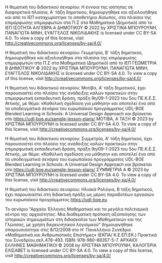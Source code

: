 Η θεματική του διδακτικού σεναρίου: Η έννοια της ισότητας σε διαφορετικά πλαίσια, Α΄ τάξη δημοτικού, δημιουργήθηκε και αξιολογήθηκε και από το ΙΕΠ καταχωρίστηκε το αποθετήριο Αίσωπος, στα πλαίσια της επιμόρφωσης επιμορφωτών στα Π.Σ στα Μαθηματικά (Δημοτικό) από το ΙΕΠ   ΙΣΟΤΗΤΑ ΑΛΓΕΒΡΑ Α ΔΗΜΟΤΙΚΟΥ © 2022 by ΧΡΙΣΤΙΝΑ ΜΠΟΥΡΟΥΝΗ, ΠΑΝΑΓΙΩΤΑ ΜΙΝΗ, ΕΥΑΓΓΕΛΟΣ ΝΙΚΟΛΙΔΑΚΗΣ is licensed under CC BY-SA 4.0. To view a copy of this license, visit http://creativecommons.org/licenses/by-sa/4.0/   

Η θεματική του διδακτικού σεναρίου: Γεωμετρία, Β΄ τάξη δημοτικού, δημιουργήθηκε και αξιολογήθηκε στα πλαίσια της επιμόρφωσης επιμορφωτών στα Π.Σ στα Μαθηματικά (Δημοτικό) από το ΙΕΠ  ΓΕΩΜΕΤΡΙΑ Β ΔΗΜΟΤΙΚΟΥ © 2022 by ΧΡΙΣΤΙΝΑ ΜΠΟΥΡΟΥΝΗ, ΠΑΝΑΓΙΩΤΑ ΜΙΝΗ, ΕΥΑΓΓΕΛΟΣ ΝΙΚΟΛΙΔΑΚΗΣ is licensed under CC BY-SA 4.0. To view a copy of this license, visit http://creativecommons.org/licenses/by-sa/4.0/ 

Η θεματική του διδακτικού σεναρίου: Μοτίβα, Α' τάξη δημοτικού, έχει παρουσιαστεί στο πλαίσιο της ανάδειξης καλών πρακτικών στην επιμορφωτική εκπαιδευτική δράση, πράξη 9η/09-1-2023 του 5ου ΠΕ.Κ.Ε.Σ. Αττικής, με θέμα: «Καθολική σχεδίαση για μάθηση»  και αποτελεί ένα από τα υποδειγματικά σενάρια του ευρωπαϊκού προγράμματος UDL-BOE Blended Learning in Schools: A Universal Design Approach και βρίσκεται στο https://udl-boe.eu/sample-lesson-plans/  MOTIBA, Α ΤΑΞΗ © 2023 by ΧΡΙΣΤΙΝΑ ΜΠΟΥΡΟΥΝΗ is licensed under CC BY-SA 4.0. To view a copy of this license, visit http://creativecommons.org/licenses/by-sa/4.0/

Η θεματική του διδακτικού σεναρίου: Συμμετρία, Α' τάξη δημοτικού, έχει παρουσιαστεί στο πλαίσιο της ανάδειξης καλών πρακτικών στην επιμορφωτική εκπαιδευτική δράση, πράξη 9η/09-1-2023 του 5ου ΠΕ.Κ.Ε.Σ. Αττικής, με θέμα: «Καθολική σχεδίαση για μάθηση»  και αποτελεί ένα από τα υποδειγματικά σενάρια του ευρωπαϊκού προγράμματος UDL-BOE Blended Learning in Schools: A Universal Design Approach και βρίσκεται στο https://udl-boe.eu/sample-lesson-plans/ ΣΥΜΜΕΤΡΙΑ Α © 2023 by ΧΡΙΣΤΙΝΑ ΜΠΟΥΡΟΥΝΗ is licensed under CC BY-SA 4.0. To view a copy of this license, visit http://creativecommons.org/licenses/by-sa/4.0/ 

Η θεματική του διδακτικού σεναρίου: Ηλιακά Ρολόγια, Β τάξη δημοτικού, έχει παρουσιαστεί στη διδακτική πράξη ως μέρος παραδοτέων εργασιών του ευρωπαϊκού προγράμματος https://udl-boe.eu 

Το σενάριο "Αρχαίοι Έλληνες Μαθηματικοί και τα μεγάλα πολιτισμικά κέντρα της αρχαιότητας: Μια διαθεματική πρόταση αξιοποίησης των ιστορικών σημειωμάτων στη διδασκαλία των Μαθηματικών και της Γλώσσας, με χρήση διερευνητικού λογισμικού" δημιουργήθηκε σπαρουσιάστηκε στις 8/12/2008 στο Η΄ Πανελλήνιο  Συνέδριο «Μαθηματικά και Ανθρωπιστικές Επιστήμες» (ΕΚΠΑ/ Κ.Ε.ΕΠ.ΕΚ.) Πρακτικά του Συνεδρίου,σελ.478-493. ISBN: 978-960-88357-5-7. ΑΡΧΑΙΟΙ ΕΛΛΗΝΕΣ ΜΑΘΗΜΑΤΙΚΟΙ © 2008 by ΧΡΙΣΤΙΝΑ ΜΠΟΥΡΟΥΝΗ, ΚΑΛΟΓΕΡΙΑ ΕΛΙΣΑΒΕΤ is licensed under CC BY-SA 4.0. To view a copy of this license, visit http://creativecommons.org/licenses/by-sa/4.0/  
